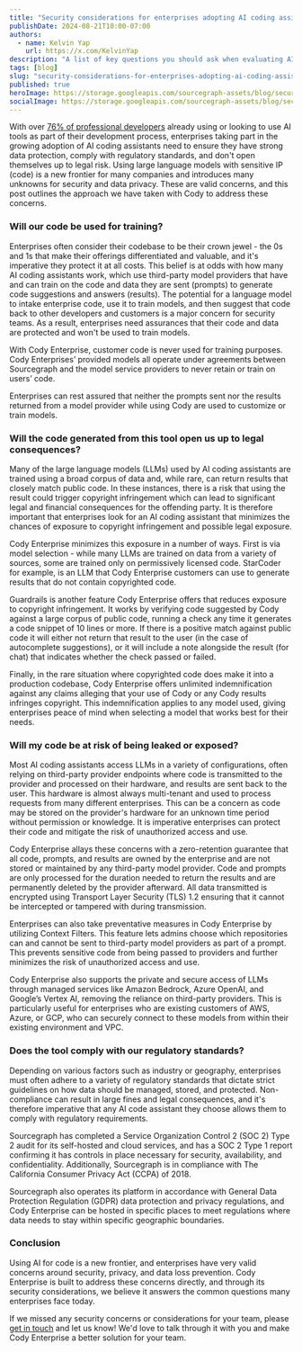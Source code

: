 ```yaml
---
title: "Security considerations for enterprises adopting AI coding assistants"
publishDate: 2024-08-21T10:00-07:00
authors:
  - name: Kelvin Yap
    url: https://x.com/KelvinYap
description: "A list of key questions you should ask when evaluating AI coding assistants."
tags: [blog]
slug: "security-considerations-for-enterprises-adopting-ai-coding-assistants"
published: true
heroImage: https://storage.googleapis.com/sourcegraph-assets/blog/security-considerations-adopting-ai-coding-assistant/security-considerations.png
socialImage: https://storage.googleapis.com/sourcegraph-assets/blog/security-considerations-adopting-ai-coding-assistant/security-considerations.png
---
```


With over [76% of professional developers](https://survey.stackoverflow.co/2024/ai#sentiment-and-usage-ai-sel-prof) already using or looking to use AI tools as part of their development process, enterprises taking part in the growing adoption of AI coding assistants need to ensure they have strong data protection, comply with regulatory standards, and don't open themselves up to legal risk. Using large language models with sensitive IP (code) is a new frontier for many companies and introduces many unknowns for security and data privacy. These are valid concerns, and this post outlines the approach we have taken with Cody to address these concerns.


### Will our code be used for training?

Enterprises often consider their codebase to be their crown jewel - the 0s and 1s that make their offerings differentiated and valuable, and it's imperative they protect it at all costs. This belief is at odds with how many AI coding assistants work, which use third-party model providers that have and can train on the code and data they are sent (prompts) to generate code suggestions and answers (results). The potential for a language model to intake enterprise code, use it to train models, and then suggest that code back to other developers and customers is a major concern for security teams. As a result, enterprises need assurances that their code and data are protected and won't be used to train models.

With Cody Enterprise, customer code is never used for training purposes. Cody Enterprises’ provided models all operate under agreements between Sourcegraph and the model service providers to never retain or train on users’ code.

Enterprises can rest assured that neither the prompts sent nor the results returned from a model provider while using Cody are used to customize or train models.

### Will the code generated from this tool open us up to legal consequences?

Many of the large language models (LLMs) used by AI coding assistants are trained using a broad corpus of data and, while rare, can return results that closely match public code. In these instances, there is a risk that using the result could trigger copyright infringement which can lead to significant legal and financial consequences for the offending party. It is therefore important that enterprises look for an AI coding assistant that minimizes the chances of exposure to copyright infringement and possible legal exposure.

Cody Enterprise minimizes this exposure in a number of ways. First is via model selection - while many LLMs are trained on data from a variety of sources, some are trained only on permissively licensed code. StarCoder for example, is an LLM that Cody Enterprise customers can use to generate results that do not contain copyrighted code.

Guardrails is another feature Cody Enterprise offers that reduces exposure to copyright infringement. It works by verifying code suggested by Cody against a large corpus of public code, running a check any time it generates a code snippet of 10 lines or more. If there is a positive match against public code it will either not return that result to the user (in the case of autocomplete suggestions), or it will include a note alongside the result (for chat) that indicates whether the check passed or failed.

Finally, in the rare situation where copyrighted code does make it into a production codebase, Cody Enterprise offers unlimited indemnification against any claims alleging that your use of Cody or any Cody results infringes copyright. This indemnification applies to any model used, giving enterprises peace of mind when selecting a model that works best for their needs.

### Will my code be at risk of being leaked or exposed?

Most AI coding assistants access LLMs in a variety of configurations, often relying on third-party provider endpoints where code is transmitted to the provider and processed on their hardware, and results are sent back to the user. This hardware is almost always multi-tenant and used to process requests from many different enterprises. This can be a concern as code may be stored on the provider's hardware for an unknown time period without permission or knowledge. It is imperative enterprises can protect their code and mitigate the risk of unauthorized access and use.

Cody Enterprise allays these concerns with a zero-retention guarantee that all code, prompts, and results are owned by the enterprise and are not stored or maintained by any third-party model provider. Code and prompts are only processed for the duration needed to return the results and are permanently deleted by the provider afterward. All data transmitted is encrypted using Transport Layer Security (TLS) 1.2 ensuring that it cannot be intercepted or tampered with during transmission.

Enterprises can also take preventative measures in Cody Enterprise by utilizing Context Filters. This feature lets admins choose which repositories can and cannot be sent to third-party model providers as part of a prompt. This prevents sensitive code from being passed to providers and further minimizes the risk of unauthorized access and use.

Cody Enterprise also supports the private and secure access of LLMs through managed services like Amazon Bedrock, Azure OpenAI, and Google’s Vertex AI, removing the reliance on third-party providers. This is particularly useful for enterprises who are existing customers of AWS, Azure, or GCP, who can securely connect to these models from within their existing environment and VPC.

### Does the tool comply with our regulatory standards?

Depending on various factors such as industry or geography, enterprises must often adhere to a variety of regulatory standards that dictate strict guidelines on how data should be managed, stored, and protected. Non-compliance can result in large fines and legal consequences, and it's therefore imperative that any AI code assistant they choose allows them to comply with regulatory requirements.

Sourcegraph has completed a Service Organization Control 2 (SOC 2) Type 2 audit for its self-hosted and cloud services, and has a SOC 2 Type 1 report confirming it has controls in place necessary for security, availability, and confidentiality. Additionally, Sourcegraph is in compliance with The California Consumer Privacy Act (CCPA) of 2018.

Sourcegraph also operates its platform in accordance with General Data Protection Regulation (GDPR) data protection and privacy regulations, and Cody Enterprise can be hosted in specific places to meet regulations where data needs to stay within specific geographic boundaries. 

### Conclusion

Using AI for code is a new frontier, and enterprises have very valid concerns around security, privacy, and data loss prevention. Cody Enterprise is built to address these concerns directly, and through its security considerations, we believe it answers the common questions many enterprises face today.

If we missed any security concerns or considerations for your team, please [get in touch](https://sourcegraph.com/contact/request-info) and let us know! We'd love to talk through it with you and make Cody Enterprise a better solution for your team.